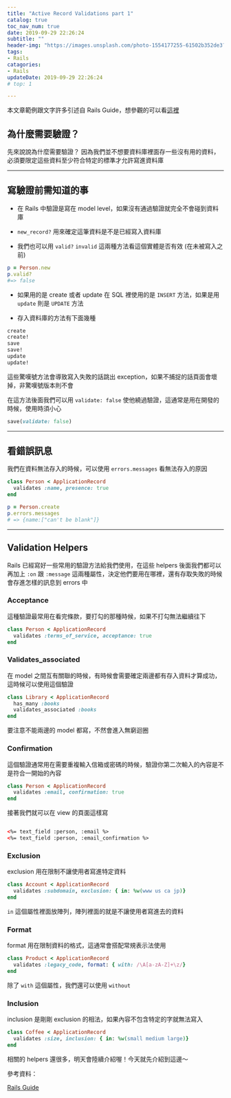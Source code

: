 ```yaml
---
title: "Active Record Validations part 1"
catalog: true
toc_nav_num: true
date: 2019-09-29 22:26:24
subtitle: ""
header-img: "https://images.unsplash.com/photo-1554177255-61502b352de3?ixlib=rb-1.2.1&ixid=eyJhcHBfaWQiOjEyMDd9&auto=format&fit=crop&w=1950&q=80"
tags:
- Rails
catagories:
- Rails
updateDate: 2019-09-29 22:26:24
# top: 1

---
```


本文章範例跟文字許多引述自 Rails Guide，想參觀的可以看[這裡](https://guides.rubyonrails.org/active_record_validations.html)

## 為什麼需要驗證？

先來說說為什麼需要驗證？ 
因為我們並不想要資料庫裡面存一些沒有用的資料，必須要限定這些資料至少符合特定的標準才允許寫進資料庫
***
## 寫驗證前需知道的事

- 在 Rails 中驗證是寫在 model level，如果沒有通過驗證就完全不會碰到資料庫

- `new_record?` 用來確定這筆資料是不是已經寫入資料庫

- 我們也可以用 `valid?` `invalid` 這兩種方法看這個實體是否有效 (在未被寫入之前)
```ruby
p = Person.new
p.valid?
#=> false
```

- 如果用的是 create 或者 update 在 SQL 裡使用的是 `INSERT` 方法，如果是用 `update` 則是 `UPDATE` 方法

- 存入資料庫的方法有下面幾種

```ruby
create
create!
save
save!
update
update!
```
這些驚嘆號方法會導致寫入失敗的話跳出 exception，如果不捕捉的話頁面會壞掉，非驚嘆號版本則不會

在這方法後面我們可以用 `validate: false` 使他繞過驗證，這通常是用在開發的時候，使用時須小心
```ruby
save(validate: false)
```
***
## 看錯誤訊息
我們在資料無法存入的時候，可以使用 `errors.messages` 看無法存入的原因 

```ruby
class Person < ApplicationRecord
  validates :name, presence: true
end

p = Person.create
p.errors.messages
# => {name:["can't be blank"]}
```

***
## Validation Helpers
Rails 已經寫好一些常用的驗證方法給我們使用，在這些 helpers 後面我們都可以再加上 `:on` 跟 `:message` 這兩種屬性，決定他們要用在哪裡，還有存取失敗的時候會存進怎樣的訊息到 errors 中

### Acceptance
這種驗證最常用在看完條款，要打勾的那種時候，如果不打勾無法繼續往下
```ruby
class Person < ApplicationRecord
  validates :terms_of_service, acceptance: true
end
```
### Validates_associated
在 model 之間互有關聯的時候，有時候會需要確定兩邊都有存入資料才算成功，這時候可以使用這個驗證
```ruby
class Library < ApplicationRecord
  has_many :books
  validates_associated :books
end
```
要注意不能兩邊的 model 都寫，不然會進入無窮迴圈

### Confirmation
這個驗證通常用在需要重複輸入信箱或密碼的時候，驗證你第二次輸入的內容是不是符合一開始的內容
```ruby
class Person < ApplicationRecord
  validates :email, confirmation: true
end
```
接著我們就可以在 view 的頁面這樣寫
```html

<%= text_field :person, :email %>
<%= text_field :person, :email_confirmation %>
```

### Exclusion
exclusion 用在限制不讓使用者寫進特定資料
```ruby
class Account < ApplicationRecord
  validates :subdomain, exclusion: { in: %w(www us ca jp)}
end
```
`in` 這個屬性裡面放陣列，陣列裡面的就是不讓使用者寫進去的資料
### Format
format 用在限制資料的格式，這通常會搭配常規表示法使用
```ruby
class Product < ApplicationRecord
  validates :legacy_code, format: { with: /\A[a-zA-Z]+\z/}
end
```
除了 `with` 這個屬性，我們還可以使用 `without`

### Inclusion
inclusion 是剛剛 exclusion 的相法，如果內容不包含特定的字就無法寫入
```ruby
class Coffee < ApplicationRecord
  validates :size, inclusion: { in: %w(small medium large)}
end
```

相關的 helpers 還很多，明天會陸續介紹喔！今天就先介紹到這邊～


參考資料：

[Rails Guide](https://guides.rubyonrails.org/active_record_validations.html)




